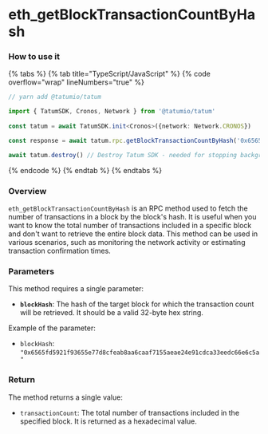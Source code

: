 # eth\_getBlockTransactionCountByHash

### How to use it

{% tabs %}
{% tab title="TypeScript/JavaScript" %}
{% code overflow="wrap" lineNumbers="true" %}
```typescript
// yarn add @tatumio/tatum

import { TatumSDK, Cronos, Network } from '@tatumio/tatum'
  
const tatum = await TatumSDK.init<Cronos>({network: Network.CRONOS})

const response = await tatum.rpc.getBlockTransactionCountByHash('0x6565fd5921f93655e77d8cfeab8aa6caaf7155aeae24e91cdca33eedc66e6c5a')

await tatum.destroy() // Destroy Tatum SDK - needed for stopping background jobs
```
{% endcode %}
{% endtab %}
{% endtabs %}

### Overview

`eth_getBlockTransactionCountByHash` is an RPC method used to fetch the number of transactions in a block by the block's hash. It is useful when you want to know the total number of transactions included in a specific block and don't want to retrieve the entire block data. This method can be used in various scenarios, such as monitoring the network activity or estimating transaction confirmation times.

### Parameters

This method requires a single parameter:

* **`blockHash`**: The hash of the target block for which the transaction count will be retrieved. It should be a valid 32-byte hex string.

Example of the parameter:

* `blockHash`: `"0x6565fd5921f93655e77d8cfeab8aa6caaf7155aeae24e91cdca33eedc66e6c5a"`

### Return

The method returns a single value:

* `transactionCount`: The total number of transactions included in the specified block. It is returned as a hexadecimal value.